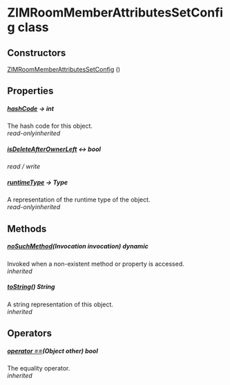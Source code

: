 


# ZIMRoomMemberAttributesSetConfig class













## Constructors

[ZIMRoomMemberAttributesSetConfig](../zego_uikit_prebuilt_live_audio_room/ZIMRoomMemberAttributesSetConfig/ZIMRoomMemberAttributesSetConfig.md) ()

   


## Properties

##### [hashCode](../zego_uikit_prebuilt_live_audio_room/ZIMRoomMemberAttributesSetConfig/hashCode.md) &#8594; int



The hash code for this object.  
_<span class="feature">read-only</span><span class="feature">inherited</span>_



##### [isDeleteAfterOwnerLeft](../zego_uikit_prebuilt_live_audio_room/ZIMRoomMemberAttributesSetConfig/isDeleteAfterOwnerLeft.md) &#8596; bool



  
_<span class="feature">read / write</span>_



##### [runtimeType](../zego_uikit_prebuilt_live_audio_room/ZIMRoomMemberAttributesSetConfig/runtimeType.md) &#8594; Type



A representation of the runtime type of the object.  
_<span class="feature">read-only</span><span class="feature">inherited</span>_





## Methods

##### [noSuchMethod](../zego_uikit_prebuilt_live_audio_room/ZIMRoomMemberAttributesSetConfig/noSuchMethod.md)(Invocation invocation) dynamic



Invoked when a non-existent method or property is accessed.  
_<span class="feature">inherited</span>_



##### [toString](../zego_uikit_prebuilt_live_audio_room/ZIMRoomMemberAttributesSetConfig/toString.md)() String



A string representation of this object.  
_<span class="feature">inherited</span>_





## Operators

##### [operator ==](../zego_uikit_prebuilt_live_audio_room/ZIMRoomMemberAttributesSetConfig/operator_equals.md)(Object other) bool



The equality operator.  
_<span class="feature">inherited</span>_















